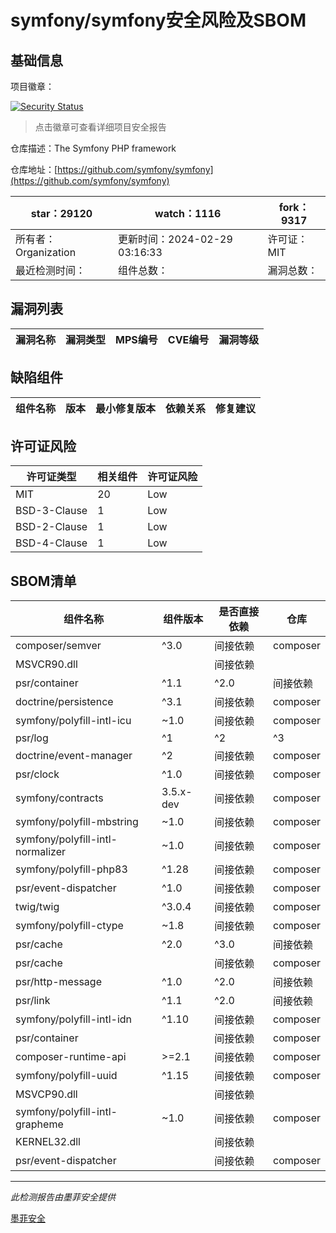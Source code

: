 # symfony/symfony安全风险及SBOM

## 基础信息

项目徽章：

[![Security Status](https://www.murphysec.com/platform3/v31/badge/1762921044746518528.svg)](https://www.murphysec.com/console/report/1691516035264176128/1762921044746518528)

> 点击徽章可查看详细项目安全报告

仓库描述：The Symfony PHP framework

仓库地址：[https://github.com/symfony/symfony](https://github.com/symfony/symfony)

| star：29120 | watch：1116 | fork：9317 |
| ----------- | -------------- | ------------ |
| 所有者：Organization | 更新时间：2024-02-29 03:16:33 | 许可证：MIT |
| 最近检测时间： | 组件总数： | 漏洞总数： |




## 漏洞列表

| 漏洞名称 | 漏洞类型 | MPS编号 | CVE编号 | 漏洞等级 |
| ------- | ------ | ------- | ------ | ----- |





## 缺陷组件

| 组件名称 | 版本 | 最小修复版本 | 依赖关系 | 修复建议 |
| -------- | ---- | ------------ | -------- | -------- |





## 许可证风险

| 许可证类型 | 相关组件 | 许可证风险 |
| ---------- | -------- | ---------- |
|MIT|20|Low|
|BSD-3-Clause|1|Low|
|BSD-2-Clause|1|Low|
|BSD-4-Clause|1|Low|




## SBOM清单

| 组件名称 | 组件版本 | 是否直接依赖 | 仓库 |
| -------- | -------- | ------------ | ---- |
|composer/semver|^3.0|间接依赖|composer|
|MSVCR90.dll||间接依赖||
|psr/container|^1.1|^2.0|间接依赖|composer|
|doctrine/persistence|^3.1|间接依赖|composer|
|symfony/polyfill-intl-icu|~1.0|间接依赖|composer|
|psr/log|^1|^2|^3|间接依赖|composer|
|doctrine/event-manager|^2|间接依赖|composer|
|psr/clock|^1.0|间接依赖|composer|
|symfony/contracts|3.5.x-dev|间接依赖|composer|
|symfony/polyfill-mbstring|~1.0|间接依赖|composer|
|symfony/polyfill-intl-normalizer|~1.0|间接依赖|composer|
|symfony/polyfill-php83|^1.28|间接依赖|composer|
|psr/event-dispatcher|^1.0|间接依赖|composer|
|twig/twig|^3.0.4|间接依赖|composer|
|symfony/polyfill-ctype|~1.8|间接依赖|composer|
|psr/cache|^2.0|^3.0|间接依赖|composer|
|psr/cache||间接依赖|composer|
|psr/http-message|^1.0|^2.0|间接依赖|composer|
|psr/link|^1.1|^2.0|间接依赖|composer|
|symfony/polyfill-intl-idn|^1.10|间接依赖|composer|
|psr/container||间接依赖|composer|
|composer-runtime-api|>=2.1|间接依赖|composer|
|symfony/polyfill-uuid|^1.15|间接依赖|composer|
|MSVCP90.dll||间接依赖||
|symfony/polyfill-intl-grapheme|~1.0|间接依赖|composer|
|KERNEL32.dll||间接依赖||
|psr/event-dispatcher||间接依赖|composer|


------

*此检测报告由墨菲安全提供*

[墨菲安全](www.murphysec.com)